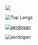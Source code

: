<img src="https://github-readme-stats.vercel.app/api?username=aerdogan&show_icons=true">

![Top Langs](https://github-readme-stats.vercel.app/api/top-langs/?username=aerdogan)

<p align="left"> 
  <a href="https://github.com/ryo-ma/github-profile-trophy">
  <img src="https://github-profile-trophy.vercel.app/?username=aerdogan" alt="aerdogan" />
  </a> 
</p>

<p align="left"> <img src="https://komarev.com/ghpvc/?username=aerdogan&label=Profile%20views&color=0e75b6&style=flat" alt="aerdogan" /> </p>
